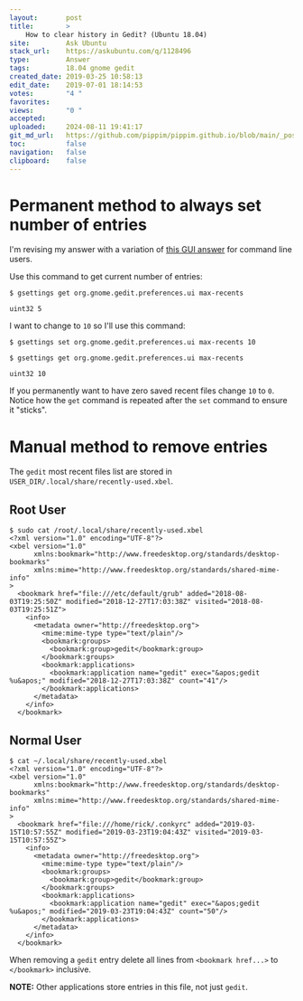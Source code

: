 ```yaml
---
layout:       post
title:        >
    How to clear history in Gedit? (Ubuntu 18.04)
site:         Ask Ubuntu
stack_url:    https://askubuntu.com/q/1128496
type:         Answer
tags:         18.04 gnome gedit
created_date: 2019-03-25 10:58:13
edit_date:    2019-07-01 18:14:53
votes:        "4 "
favorites:    
views:        "0 "
accepted:     
uploaded:     2024-08-11 19:41:17
git_md_url:   https://github.com/pippim/pippim.github.io/blob/main/_posts/2019/2019-03-25-How-to-clear-history-in-Gedit_-_Ubuntu-18.04_.md
toc:          false
navigation:   false
clipboard:    false
---
```


# Permanent method to always set number of entries

I'm revising my answer with a variation of [this GUI answer](https://askubuntu.com/a/1089134/307523) for command line users.

Use this command to get current number of entries:

``` 
$ gsettings get org.gnome.gedit.preferences.ui max-recents

uint32 5
```

I want to change to `10` so I'll use this command:

``` 
$ gsettings set org.gnome.gedit.preferences.ui max-recents 10

$ gsettings get org.gnome.gedit.preferences.ui max-recents

uint32 10
```

If you permanently want to have zero saved recent files change `10` to `0`. Notice how the `get` command is repeated after the `set` command to ensure it "sticks".

# Manual method to remove entries
The `gedit` most recent files list are stored in `USER_DIR/.local/share/recently-used.xbel`.

## Root User

``` 
$ sudo cat /root/.local/share/recently-used.xbel
<?xml version="1.0" encoding="UTF-8"?>
<xbel version="1.0"
      xmlns:bookmark="http://www.freedesktop.org/standards/desktop-bookmarks"
      xmlns:mime="http://www.freedesktop.org/standards/shared-mime-info"
>
  <bookmark href="file:///etc/default/grub" added="2018-08-03T19:25:50Z" modified="2018-12-27T17:03:38Z" visited="2018-08-03T19:25:51Z">
    <info>
      <metadata owner="http://freedesktop.org">
        <mime:mime-type type="text/plain"/>
        <bookmark:groups>
          <bookmark:group>gedit</bookmark:group>
        </bookmark:groups>
        <bookmark:applications>
          <bookmark:application name="gedit" exec="&apos;gedit %u&apos;" modified="2018-12-27T17:03:38Z" count="41"/>
        </bookmark:applications>
      </metadata>
    </info>
  </bookmark>
```

## Normal User

``` 
$ cat ~/.local/share/recently-used.xbel
<?xml version="1.0" encoding="UTF-8"?>
<xbel version="1.0"
      xmlns:bookmark="http://www.freedesktop.org/standards/desktop-bookmarks"
      xmlns:mime="http://www.freedesktop.org/standards/shared-mime-info"
>
  <bookmark href="file:///home/rick/.conkyrc" added="2019-03-15T10:57:55Z" modified="2019-03-23T19:04:43Z" visited="2019-03-15T10:57:55Z">
    <info>
      <metadata owner="http://freedesktop.org">
        <mime:mime-type type="text/plain"/>
        <bookmark:groups>
          <bookmark:group>gedit</bookmark:group>
        </bookmark:groups>
        <bookmark:applications>
          <bookmark:application name="gedit" exec="&apos;gedit %u&apos;" modified="2019-03-23T19:04:43Z" count="50"/>
        </bookmark:applications>
      </metadata>
    </info>
  </bookmark>
```

When removing a `gedit` entry delete all lines from `<bookmark href...>` to `</bookmark>` inclusive.

**NOTE:** Other applications store entries in this file, not just `gedit`.

